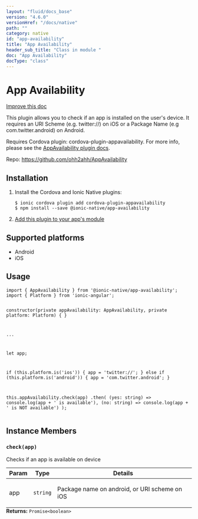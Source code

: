 ```yaml
---
layout: "fluid/docs_base"
version: "4.6.0"
versionHref: "/docs/native"
path: ""
category: native
id: "app-availability"
title: "App Availability"
header_sub_title: "Class in module "
doc: "App Availability"
docType: "class"
---
```


<h1 class="api-title">App Availability</h1>

<a class="improve-v2-docs" href="http://github.com/ionic-team/ionic-native/edit/master/src/@ionic-native/plugins/app-availability/index.ts#L1">
  Improve this doc
</a>







<p>This plugin allows you to check if an app is installed on the user&#39;s device. It requires an URI Scheme (e.g. twitter://) on iOS or a Package Name (e.g com.twitter.android) on Android.</p>
<p>Requires Cordova plugin: cordova-plugin-appavailability. For more info, please see the <a href="https://github.com/ohh2ahh/AppAvailability">AppAvailability plugin docs</a>.</p>


<p>Repo:
  <a href="https://github.com/ohh2ahh/AppAvailability">
    https://github.com/ohh2ahh/AppAvailability
  </a>
</p>


<h2><a class="anchor" name="installation" href="#installation"></a>Installation</h2>
<ol class="installation">
  <li>Install the Cordova and Ionic Native plugins:<br>
    <pre><code class="nohighlight">$ ionic cordova plugin add cordova-plugin-appavailability
$ npm install --save @ionic-native/app-availability
</code></pre>
  </li>
  <li><a href="https://ionicframework.com/docs/native/#Add_Plugins_to_Your_App_Module">Add this plugin to your app's module</a></li>
</ol>



<h2><a class="anchor" name="platforms" href="#platforms"></a>Supported platforms</h2>
<ul>
  <li>Android</li><li>iOS</li>
</ul>






<h2><a class="anchor" name="usage" href="#usage"></a>Usage</h2>
<pre><code class="lang-typescript">import { AppAvailability } from &#39;@ionic-native/app-availability&#39;;
import { Platform } from &#39;ionic-angular&#39;;

constructor(private appAvailability: AppAvailability, private platform: Platform) { }

...

let app;

if (this.platform.is(&#39;ios&#39;)) {
  app = &#39;twitter://&#39;;
} else if (this.platform.is(&#39;android&#39;)) {
  app = &#39;com.twitter.android&#39;;
}

this.appAvailability.check(app)
  .then(
    (yes: string) =&gt; console.log(app + &#39; is available&#39;),
    (no: string) =&gt; console.log(app + &#39; is NOT available&#39;)
  );
</code></pre>








<h2><a class="anchor" name="instance-members" href="#instance-members"></a>Instance Members</h2>
<h3><a class="anchor" name="check" href="#check"></a><code>check(app)</code></h3>


Checks if an app is available on device
<table class="table param-table" style="margin:0;">
  <thead>
  <tr>
    <th>Param</th>
    <th>Type</th>
    <th>Details</th>
  </tr>
  </thead>
  <tbody>
  <tr>
    <td>
      app</td>
    <td>
      <code>string</code>
    </td>
    <td>
      <p>Package name on android, or URI scheme on iOS</p>
</td>
  </tr>
  </tbody>
</table>

<div class="return-value" markdown="1">
  <i class="icon ion-arrow-return-left"></i>
  <b>Returns:</b> <code>Promise&lt;boolean&gt;</code> 
</div>





